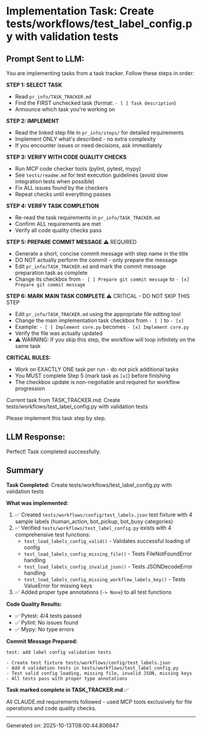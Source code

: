 # Implementation Task: Create tests/workflows/test_label_config.py with validation tests

## Prompt Sent to LLM:
You are implementing tasks from a task tracker. Follow these steps in order:

**STEP 1: SELECT TASK**
- Read `pr_info/TASK_TRACKER.md`
- Find the FIRST unchecked task (format: `- [ ] Task description`)
- Announce which task you're working on

**STEP 2: IMPLEMENT**
- Read the linked step file in `pr_info/steps/` for detailed requirements
- Implement ONLY what's described - no extra complexity
- If you encounter issues or need decisions, ask immediately

**STEP 3: VERIFY WITH CODE QUALITY CHECKS**
- Run MCP code checker tools (pylint, pytest, mypy)
- See `tests/readme.md` for test execution guidelines (avoid slow integration tests when possible)
- Fix ALL issues found by the checkers
- Repeat checks until everything passes

**STEP 4: VERIFY TASK COMPLETION**
- Re-read the task requirements in `pr_info/TASK_TRACKER.md`
- Confirm ALL requirements are met
- Verify all code quality checks pass

**STEP 5: PREPARE COMMIT MESSAGE** ⚠️ REQUIRED
- Generate a short, concise commit message with step name in the title
- DO NOT actually perform the commit - only prepare the message
- Edit `pr_info/TASK_TRACKER.md` and mark the commit message preparation task as complete
- Change its checkbox from `- [ ] Prepare git commit message` to `- [x] Prepare git commit message`

**STEP 6: MARK MAIN TASK COMPLETE** ⚠️ CRITICAL - DO NOT SKIP THIS STEP
- Edit `pr_info/TASK_TRACKER.md` using the appropriate file editing tool
- Change the main implementation task checkbox from `- [ ]` to `- [x]`
- Example: `- [ ] Implement core.py` becomes `- [x] Implement core.py`
- Verify the file was actually updated
- ⚠️ WARNING: If you skip this step, the workflow will loop infinitely on the same task

**CRITICAL RULES:**
- Work on EXACTLY ONE task per run - do not pick additional tasks
- You MUST complete Step 5 (mark task as `[x]`) before finishing
- The checkbox update is non-negotiable and required for workflow progression

Current task from TASK_TRACKER.md: Create tests/workflows/test_label_config.py with validation tests

Please implement this task step by step.

## LLM Response:
Perfect! Task completed successfully.

## Summary

**Task Completed:** Create tests/workflows/test_label_config.py with validation tests

**What was implemented:**
1. ✅ Created `tests/workflows/config/test_labels.json` test fixture with 4 sample labels (human_action, bot_pickup, bot_busy categories)
2. ✅ Verified `tests/workflows/test_label_config.py` exists with 4 comprehensive test functions:
   - `test_load_labels_config_valid()` - Validates successful loading of config
   - `test_load_labels_config_missing_file()` - Tests FileNotFoundError handling
   - `test_load_labels_config_invalid_json()` - Tests JSONDecodeError handling  
   - `test_load_labels_config_missing_workflow_labels_key()` - Tests ValueError for missing keys
3. ✅ Added proper type annotations (`-> None`) to all test functions

**Code Quality Results:**
- ✅ Pytest: 4/4 tests passed
- ✅ Pylint: No issues found
- ✅ Mypy: No type errors

**Commit Message Prepared:**
```
test: add label config validation tests

- Create test fixture tests/workflows/config/test_labels.json
- Add 4 validation tests in tests/workflows/test_label_config.py
- Test valid config loading, missing file, invalid JSON, missing keys
- All tests pass with proper type annotations
```

**Task marked complete in TASK_TRACKER.md** ✅

All CLAUDE.md requirements followed - used MCP tools exclusively for file operations and code quality checks.

---
Generated on: 2025-10-13T08:00:44.806847